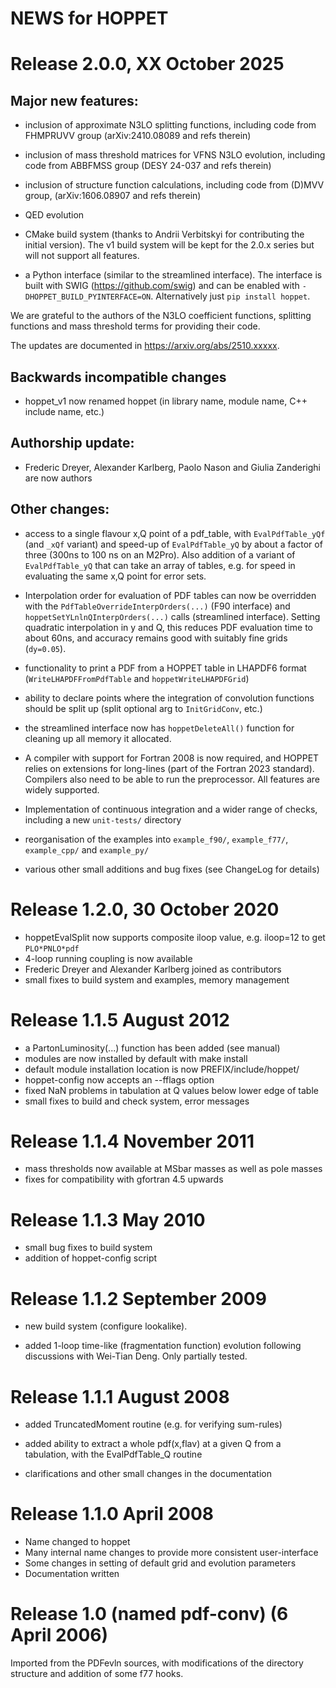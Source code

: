 # NEWS for HOPPET

# Release 2.0.0, XX October 2025

## Major new features:

* inclusion of approximate N3LO splitting functions, including code from 
  FHMPRUVV group (arXiv:2410.08089 and refs therein)

* inclusion of mass threshold matrices for VFNS N3LO evolution, including
  code from ABBFMSS group (DESY 24-037 and refs therein)

* inclusion of structure function calculations, including code from (D)MVV
  group, (arXiv:1606.08907 and refs therein)

* QED evolution

* CMake build system (thanks to Andrii Verbitskyi for contributing the
  initial version). The v1 build system will be kept for the 2.0.x
  series but will not support all features.

* a Python interface (similar to the streamlined interface). The
  interface is built with SWIG (https://github.com/swig) and can be
  enabled with `-DHOPPET_BUILD_PYINTERFACE=ON`. Alternatively just `pip
  install hoppet`.
  
We are grateful to the authors of the N3LO coefficient functions,
splitting functions and mass threshold terms for providing their code. 

The updates are documented in https://arxiv.org/abs/2510.xxxxx.

## Backwards incompatible changes

* hoppet_v1 now renamed hoppet (in library name, module name, C++
  include name, etc.)

## Authorship update: 

* Frederic Dreyer, Alexander Karlberg, Paolo Nason and Giulia Zanderighi
  are now authors

## Other changes:

* access to a single flavour x,Q point of a pdf_table, with
  `EvalPdfTable_yQf` (and `_xQf` variant) and speed-up of
  `EvalPdfTable_yQ` by about a factor of three (300ns to 100 ns on an
  M2Pro). Also addition of a variant of `EvalPdfTable_yQ` that can take
  an array of tables, e.g. for speed in evaluating the same x,Q point
  for error sets.

* Interpolation order for evaluation of PDF tables can now be overridden
  with the `PdfTableOverrideInterpOrders(...)` (F90 interface) and
  `hoppetSetYLnlnQInterpOrders(...)` calls (streamlined interface).
  Setting quadratic interpolation in y and Q, this reduces PDF
  evaluation time to about 60ns, and accuracy remains good with suitably
  fine grids (`dy=0.05`).

* functionality to print a PDF from a HOPPET table in LHAPDF6 format
  (`WriteLHAPDFFromPdfTable` and `hoppetWriteLHAPDFGrid`)

* ability to declare points where the integration of convolution
  functions should be split up (split optional arg to `InitGridConv`, etc.)

* the streamlined interface now has `hoppetDeleteAll()` function for cleaning up
  all memory it allocated.

* A compiler with support for Fortran 2008 is now required, and HOPPET relies
  on extensions for long-lines (part of the Fortran 2023 standard). Compilers
  also need to be able to run the preprocessor. All features are widely supported.

* Implementation of continuous integration and a wider range of checks, including 
  a new `unit-tests/` directory

* reorganisation of the examples into `example_f90/`, `example_f77/`,
  `example_cpp/` and `example_py/`  

* various other small additions and bug fixes (see ChangeLog for details)


# Release 1.2.0, 30 October 2020

* hoppetEvalSplit now supports composite iloop value, e.g. iloop=12
  to get `PLO*PNLO*pdf`
* 4-loop running coupling is now available
* Frederic Dreyer and Alexander Karlberg joined as contributors
* small fixes to build system and examples, memory management


# Release 1.1.5  August 2012

* a PartonLuminosity(...) function has been added (see manual)
* modules are now installed by default with make install
* default module installation location is now PREFIX/include/hoppet/
* hoppet-config now accepts an --fflags option
* fixed NaN problems in tabulation at Q values below lower edge of table
* small fixes to build and check system, error messages


# Release 1.1.4  November 2011

* mass thresholds now available at MSbar masses as well as pole masses
* fixes for compatibility with gfortran 4.5 upwards


# Release 1.1.3  May 2010

* small bug fixes to build system
* addition of hoppet-config script


# Release 1.1.2  September 2009


* new build system (configure lookalike).

* added 1-loop time-like (fragmentation function) evolution following
  discussions with Wei-Tian Deng. Only partially tested.


# Release 1.1.1  August 2008


* added TruncatedMoment routine (e.g. for verifying sum-rules)

* added ability to extract a whole pdf(x,flav) at a given Q from a
  tabulation, with the EvalPdfTable_Q routine

* clarifications and other small changes in the documentation


# Release 1.1.0  April 2008


* Name changed to hoppet
* Many internal name changes to provide more consistent user-interface
* Some changes in setting of default grid and evolution parameters
* Documentation written


# Release 1.0 (named pdf-conv) (6 April 2006)


Imported from the PDFevln sources, with modifications of the directory
structure and addition of some f77 hooks.
